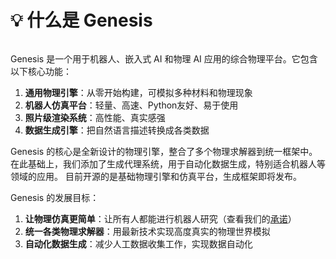 # 💡 什么是 Genesis

```{figure} ../../_static/images/teaser.png
```

Genesis 是一个用于机器人、嵌入式 AI 和物理 AI 应用的综合物理平台。它包含以下核心功能：

1. **通用物理引擎**：从零开始构建，可模拟多种材料和物理现象
2. **机器人仿真平台**：轻量、高速、Python友好、易于使用
3. **照片级渲染系统**：高性能、真实感强
4. **数据生成引擎**：把自然语言描述转换成各类数据

Genesis 的核心是全新设计的物理引擎，整合了多个物理求解器到统一框架中。在此基础上，我们添加了生成代理系统，用于自动化数据生成，特别适合机器人等领域的应用。
目前开源的是基础物理引擎和仿真平台，生成框架即将发布。

Genesis 的发展目标：

1. **让物理仿真更简单**：让所有人都能进行机器人研究（查看我们的[承诺](https://genesis-world.readthedocs.io/en/latest/user_guide/overview/mission.html)）
2. **统一各类物理求解器**：用最新技术实现高度真实的物理世界模拟
3. **自动化数据生成**：减少人工数据收集工作，实现数据自动化
